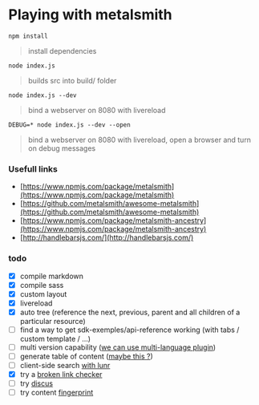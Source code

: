 # Playing with metalsmith

`npm install`
> install dependencies

`node index.js`
> builds src into build/ folder

`node index.js --dev`
> bind a webserver on 8080 with livereload

`DEBUG=* node index.js --dev --open`
> bind a webserver on 8080 with livereload, open a browser and turn on debug messages


### Usefull links
- [https://www.npmjs.com/package/metalsmith](https://www.npmjs.com/package/metalsmith)
- [https://github.com/metalsmith/awesome-metalsmith](https://github.com/metalsmith/awesome-metalsmith)
- [https://www.npmjs.com/package/metalsmith-ancestry](https://www.npmjs.com/package/metalsmith-ancestry)
- [http://handlebarsjs.com/](http://handlebarsjs.com/)


### todo
- [x] compile markdown
- [x] compile sass
- [x] custom layout
- [x] livereload
- [x] auto tree (reference the next, previous, parent and all children of a particular resource)
- [ ] find a way to get sdk-exemples/api-reference working (with tabs / custom template / ...)
- [ ] multi version capability ([we can use multi-language plugin](https://github.com/doup/metalsmith-multi-language))
- [ ] generate table of content ([maybe this ?](https://github.com/majodev/metalsmith-headings-identifier))
- [ ] client-side search [with lunr](https://github.com/CMClay/metalsmith-lunr)
- [x] try a [broken link checker](https://github.com/gchallen/code.metalsmith-linkcheck)
- [ ] try [discus](https://github.com/vitaliy-bobrov/metalsmith-disqus)
- [ ] try content [fingerprint](https://github.com/christophercliff/metalsmith-fingerprint)
